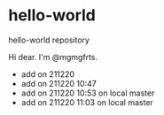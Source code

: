 # hello-world
hello-world repository

Hi dear. 
I'm @mgmgfrts.

- add on 211220
- add on 211220 10:47
- add on 211220 10:53 on local master
- add on 211220 11:03 on local master
